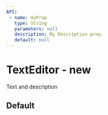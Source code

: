 ```yaml
---
API:
 - name: myProp
   type: String
   parameters: null
   description: My Description prop.
   default: null
---
```


# TextEditor **- new**

<box header>

  Text and description

</box>

<box>

## Default

<vuecode md>
<div slot="demo">
  <Demos-TextEditor-Default />
</div>
<div slot="code">

```html

```

</div>
</vuecode>
</box>
